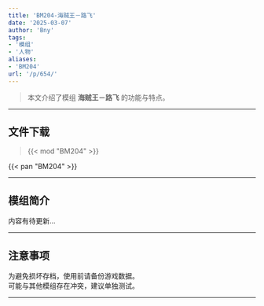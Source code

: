 ```yaml
---
title: 'BM204-海贼王－路飞'
date: '2025-03-07'
author: 'Bny'
tags:
- '模组'
- '人物'
aliases:
- 'BM204'
url: '/p/654/'
---
```


> 本文介绍了模组 **海贼王－路飞** 的功能与特点。

---

## 文件下载  

> {{< mod "BM204" >}}  

{{< pan "BM204" >}}  

---

## 模组简介

>  
内容有待更新...  

---

## 注意事项

>  
为避免损坏存档，使用前请备份游戏数据。  
可能与其他模组存在冲突，建议单独测试。  

---

